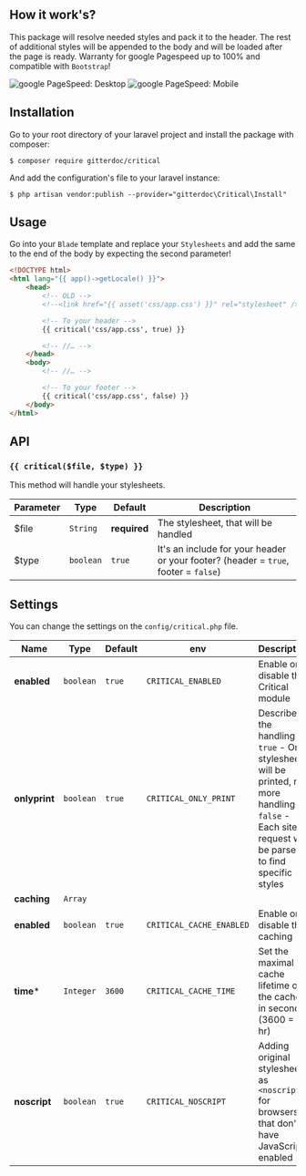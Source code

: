 ## How it work's?
This package will resolve needed styles and pack it to the header. The rest of additional styles will be appended to the body and will be loaded after the page is ready. Warranty for google Pagespeed up to 100% and compatible with `Bootstrap`!

![google PageSpeed: Desktop](https://gitterdoc.com/GitHub/pagespeed_desktop.png) ![google PageSpeed: Mobile](https://gitterdoc.com/GitHub/pagespeed_mobile.png)

## Installation
Go to your root directory of your laravel project and install the package with composer:

```shell
$ composer require gitterdoc/critical
```

And add the configuration's file to your laravel instance:

```shell
$ php artisan vendor:publish --provider="gitterdoc\Critical\Install"
```

## Usage
Go into your `Blade` template and replace your `Stylesheets` and add the same to the end of the body by expecting the second parameter!

```html
<!DOCTYPE html>
<html lang="{{ app()->getLocale() }}">
    <head>
        <!-- OLD -->
        <!--<link href="{{ asset('css/app.css') }}" rel="stylesheet" />-->

        <!-- To your header -->
        {{ critical('css/app.css', true) }}

        <!-- //… -->
    </head>
    <body>
        <!-- //… -->

        <!-- To your footer -->
        {{ critical('css/app.css', false) }}
    </body>
</html>
```

## API

### `{{ critical($file, $type) }}`
This method will handle your stylesheets.

| **Parameter** | **Type**  | **Default**  | **Description**                                                                     |
|---------------|-----------|--------------|-------------------------------------------------------------------------------------|
| $file         | `String`  | **required** | The stylesheet, that will be handled                                                |
| $type         | `boolean` | `true`       | It's an include for your header or your footer? (header = `true`, footer = `false`) |

## Settings
You can change the settings on the `config/critical.php` file.

| **Name**         | **Type**  | **Default** | **env**                  | **Description**                                                                                                                                             |
|------------------|-----------|-------------|--------------------------|-------------------------------------------------------------------------------------------------------------------------------------------------------------|
| **enabled**      | `boolean` | `true`      | `CRITICAL_ENABLED`       | Enable or disable the Critical module                                                                                                                       |
| **onlyprint**    | `boolean` | `true`      | `CRITICAL_ONLY_PRINT`    | Describes the handling  - `true` - Only stylesheets will be printed, no more handling  - `false` - Each site request will be parsed to find specific styles |
| **caching**      | `Array`   |             |                          |                                                                                                                                                             |
|      **enabled** | `boolean` | `true`      | `CRITICAL_CACHE_ENABLED` | Enable or disable the caching                                                                                                                               |
|      **time***   | `Integer` | `3600`      | `CRITICAL_CACHE_TIME`    | Set the maximal cache lifetime of the cache in seconds (3600 = 1 hr)                                                                                        |
| **noscript**     | `boolean` | `true`      | `CRITICAL_NOSCRIPT`      | Adding original stylesheet as `<noscript>` for browsers, that don't have JavaScript enabled                                                                 |

